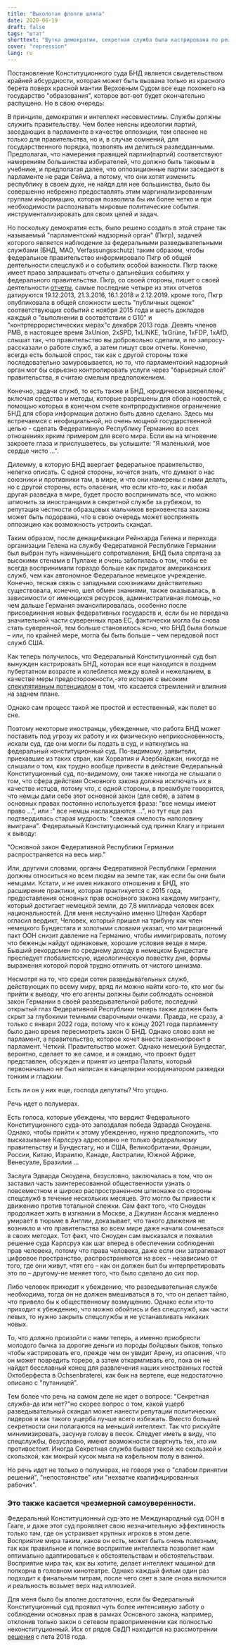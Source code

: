 ```yaml
---
title: "Выхолотая флоппи шляпа"
date: 2020-06-19
draft: false
tags: "штат"
shorttext: "Шутка демократии, секретная служба была кастрирована по решению суда, или она была приручена только на поверхности?"
cover: "repression"
lang: ru
---
```


Постановление Конституционного суда БНД является свидетельством крайней абсурдности, которая может быть вызвана только из красного берета поверх красной мантии Верховным Судом все еще похожего на государство "образования", которое вот-вот будет окончательно распущено. Но в свою очередь:

В принципе, демократия и интеллект несовместимы. Службы должны служить правительству. Чем более неясны идеологии партий, заседающих в парламенте в качестве оппозиции, тем опаснее не только для правительства, но и, в случае сомнений, для государственного порядка, позволять им делиться разведданными. Предполагая, что намерения правящей партии(партий) соответствуют намерениям большинства избирателей, что должно быть таковым в учебнике, и предполагая далее, что оппозиционные партии заседают в парламенте не ради Сейма, а потому, что они хотят изменить республику в своем духе, не найдя для нее большинства, было бы совершенно небрежно предоставлять этим маргинализированным группам информацию, которая позволила бы им более четко и при необходимости распознавать мировые политические события. инструментализировать для своих целей и задач.

Но поскольку демократия есть, было решено создать в этой стране так называемый "парламентский надзорный орган" (Пкгр), задачей которого является наблюдение за федеральными разведывательными службами (БНД, MAD, Verfassungsschutz) таким образом, чтобы федеральное правительство информировало Пкгр об общей деятельности спецслужб и о событиях особой важности. Пкгр также имеет право запрашивать отчеты о дальнейших событиях у федерального правительства. Пкгр, со своей стороны, пишет о своей деятельности [отчеты](https://www.bundestag.de/ausschuesse/weitere_gremien/parlamentarisches_kontrollgremium/berichte "Tätigkeitsberichte PKGr"), самые последние четыре из этих отчетов датируются 19.12.2013, 21.3.2016, 16.1.2018 и 2.12.2019. кроме того, Пкгр опубликовала в общей сложности шесть "публичных оценок" соответствующих событий с ноября 2015 года и шесть докладов каждый о "выполнении в соответствии с G10" и "контртеррористических мерах"с декабря 2013 года. Девять членов PMB, в настоящее время 3xUnion, 2xSPD, 1xLINKE, 1xGrüne, 1xFDP, 1xAfD, слышат так, что правительство вы добровольно сделали, и по запросу-рассказали о работе служб, а затем пишут свои отчеты. Конечно, всегда есть большой спрос, так как с другой стороны тоже последовательно замуровывается, но то, что парламентский надзорный орган мог бы серьезно контролировать услуги через "барьерный слой" правительства, я считаю смелым предположением.

Конечно, задачи служб, то есть также и БНД, юридически закреплены, включая средства и методы, которые разрешены для сбора новостей, с помощью которых в конечном счете контрпродуктивное ограничение БНД для сбора информации должно быть давно сделано. Здесь мы встречаемся с неофициальной, но очень мощной государственной целью - сделать Федеративную Республику Германию во всех отношениях ярким примером для всего мира. Если вы на мгновение закроете глаза и прислушаетесь, вы услышите: "Я маленький, мое сердце чисто ...".

Дилемму, в которую БНД ввергает федеральное правительство, нелегко описать. С одной стороны, хочется знать, что думают о нас союзники и противники там, в мире, и что они намерены с нами делать, но с другой стороны, есть опасения, что если кто-то, как и любая другая разведка в мире, будет просто воспринимать все, что можно шпионить за иностранцами в секретной службе за рубежом, то репутация честности образцовых мальчиков верховенства закона может быть подорвана, что в свою очередь может воспринять оппозицию как возможность устроить скандал.

Таким образом, после денацификации Рейнхарда Гелена и перехода организации Гелена на службу Федеративной Республике Германии был выбран путь наименьшего сопротивления, БНД была спрятана за высокими стенами в Пуллахе и очень заботилась о том, чтобы ее всегда воспринимали гораздо больше как придаток американских служб, чем как автономное Федеральное немецкое учреждение. Конечно, тесная связь с западными союзниками действительно существовала, конечно, шел обмен знаниями, также оказывалась, в зависимости от имеющихся ресурсов, административная помощь, но чем дальше Германия эмансипировалась, особенно после присоединения новых федеративных государств и, если бы не передача значительной части суверенных прав ЕС, фактически могла бы снова стать суверенной, тем больше становилось ясно, что БНД была больше – или, по крайней мере, могла бы быть больше – чем передовой пост служб США.

Как теперь получилось, что Федеральный Конституционный суд был вынужден кастрировать БНД, которая все еще находится в позднем пубертатном возрасте и колеблется между волей и нежеланием, в качестве меры предосторожности,-это история с высоким [спекулятивным потенциалом](https://www.danisch.de/blog/2020/05/20/die-fake-show-des-bundesverfassungsgerichts-zum-bundesnachrichtendienst/ "Die Fake-Show des Bundesverfassungsgerichts zum Bundesnachrichtendienst") в том, что касается стремлений и влияния на заднем плане.

Однако сам процесс такой же простой и естественный, как полет во сне.

Поэтому некоторые иностранцы, убежденные, что работа БНД может поставить под угрозу их работу и их физическую неприкосновенность, искали суд, где они могли бы подать в суд, и наткнулись на федеральный конституционный суд. По-видимому, заявители, приехавшие из таких стран, как Хорватия и Азербайджан, никогда не слышали о том, как трудно вообще привести в действие Федеральный Конституционный суд, по-видимому, они также никогда не слышали о том, что сфера действия Основного закона должна исключать их в качестве истцов, потому что, с одной стороны, в преамбуле говорится, что немцы дали себе этот основной закон (для себя), а затем в основных правах постоянно используется фраза: "все немцы имеют право ...", или :" все немцы наслаждаются ...", но тут еще раз подтвердилась старая мудрость: "свежая смелость наполовину выиграна". Федеральный Конституционный суд принял Клагу и пришел к выводу:

"Основной закон Федеративной Республики Германии распространяется на весь мир."

Или, другими словами, органы Федеративной Республики Германии должны относиться ко всем людям на земле так, как если бы они были немцами. Кстати, и не имея никакого отношения к БНД, это расширение практики, которая практикуется с 2015 года, предоставления основных прав основного закона каждому мигранту, который достигает немецкой земли, до 7,8 миллиарда человек всех национальностей. Для меня неслучайно именно Штефан Харбарт огласил вердикт, Человек, который пришел на трибуну как член немецкого Бундестага и золотыми словами указал, что миграционный пакт ООН снизит давление на Германию, чтобы иммигрировать, потому что беженцы найдут одинаковые, хорошие условия везде в мире. Бывший рекордсмен по среднему доходу в немецком Бундестаге преследует глобалистскую, идеологическую повестку дня, формы выражения которой порой трудно отличить от чистого цинизма.

Несмотря на то, что среди сотен разведывательных служб, действующих по всему миру, вряд ли можно найти кого-то, кто мог бы прийти к выводу, что его агенты должны были соблюдать основной закон Германии в своей разведывательной работе, последний открытый глаз Федеративной Республики теперь также должен быть скрыт за глубокими темными сварочными очками. Правда, не сразу, а только с января 2022 года, потому что к концу 2021 года парламенту было дано время пересмотреть закон О БНД. Однако слово взял не парламент, а правительство, которое хочет внести законопроект в парламент. Четкий. Правительство может. Однако немецкий Бундестаг, вероятно, сделает то же самое, и я ожидаю, что проект будет представлен, обсужден и принят из центра Палаты, который первоначально не был написан в канцелярии координатором разведки тонким и гладким.

Есть ли он у них еще, господа депутаты? Что угодно.

Речь идет о полумерах.

Есть голоса, которые убеждены, что вердикт Федерального Конституционного суда-это запоздалая победа Эдварда Сноудена. Однако, чтобы прийти к этому убеждению, нужно предположить, что высказывание Карлсруэ адресовано не только федеральному правительству и Бундестагу, но и США, Великобритании, Франции, России, Китаю, Израилю, Канаде, Австралии, Южной Африке, Венесуэле, Бразилии ...

Заслуга Эдварда Сноудена, безусловно, заключалась в том, что он заставил часть заинтересованной общественности узнать о повсеместном и широко распространенном шпионаже со стороны спецслужб в течение нескольких месяцев. Это могло бы привести к движению против тотальной слежки. Сам факт того, что Сноуден продолжает жить в изгнании в Москве, а Джулиан Ассанж медленно умирает в тюрьме в Англии, доказывает, что такого движения не возникло и что правительства во всем мире даже начали сомневаться в своих методах. Тот факт, что Сноуден сам высказался и похвалил решение суда Карлсруэ как шаг вперед в обеспечении соблюдения прав человека, потому что права человека, даже если они затрагивают цифровое пространство, распространяются на всех – независимо от того, где они живут, чтят его – как он должен был бы интерпретировать это по – другому-не меняет того, что было сделано до сих пор.

Либо человек приходит к убеждению, что разведывательная служба необходима, тогда он не должен вмешиваться в то, что он делает тайно, что привело бы к общественному возмущению. Однако если кто-то приходит к убеждению, что можно обойтись и без спецслужб, как части левых, то нужно закрыть спецслужбы и не устанавливать никаких новых.

То, что должно произойти с нами теперь, а именно приобрести молодого бычка за дорогие деньги из породы бойцовых быков, только чтобы кастрировать его, прежде чем он увидит Арену, из опасения, что он может повредить тореро, а затем откармливать его, пока он не найдет бесславный конец для развлечения наших иностранных гостей Октоберфеста в Ochsenbraterei, как бык на вертеле, еще недостаточно описано с "путаницей".

Тем более что речь на самом деле не идет о вопросе: "Секретная служба-да или нет?"но скорее вопрос о том, какой ущерб разведывательный скандал может нанести репутации политических лидеров и как такого ущерба лучше всего избежать. Вместо большей секретности они полагаются на меньший интеллект. Так что рискуйте минимизировать, засунув голову в песок. Следует иметь в виду, что спецслужбы, безусловно, имеют возможности свергнуть тех, кто им противостоит. Иногда Секретная служба бывает такой же скользкой и скользкой, как мокрый кусок мыла на кафельном полу в ванной.

Но речь идет не только о полумерах, не говоря уже о "слабом принятии решений", "непостоянстве" или "нехватке квалифицированных рабочих".

### Это также касается чрезмерной самоуверенности.

Федеральный Конституционный суд-это не Международный суд ООН в Гааге, и даже этот суд проявляет свою незначительную эффективность только там, где он устраивает крупных игроков в этом деле. Восприятие мира таким, каков он есть, может быть очень полезным, так как правильное и полное восприятие интеллекта позволяет нам оптимально адаптироваться к обстоятельствам и обстоятельствам. Восприятие мира так, как вы хотите, делает интеллект машиной для попкорна в головном кинотеатре. Однако каждый фильм один раз подходит к финальным титрам, после чего свет в зале снова включится и реальность возьмет верх над иллюзией.

Для меня было бы вполне достаточно, если бы Федеральный Конституционный суд проявил чуть более интенсивную заботу о соблюдении основных прав в рамках Основного закона, например, отклонив только закон о сетевом правоприменении как полностью неконституционный. Иск от рядов СвДП находится на рассмотрении [решения](https://www.faz.net/aktuell/politik/inland/zwei-fdp-politiker-klagen-gegen-netzdg-15632476.html "FDP-Politiker klagen gegen Netzwerkdurchsetzungsgesetz") с лета 2018 года.
